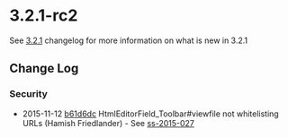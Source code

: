 # 3.2.1-rc2

See [3.2.1](/changelogs/3.2.1) changelog for more information on what is new in 3.2.1

<!--- Changes below this line will be automatically regenerated -->

## Change Log

### Security

 * 2015-11-12 [b61d6dc](https://github.com/silverstripe/silverstripe-framework/commit/b61d6dcd57577b0345af7a69e51da409305e1957) HtmlEditorField_Toolbar#viewfile not whitelisting URLs (Hamish Friedlander) - See [ss-2015-027](http://www.silverstripe.org/download/security-releases/ss-2015-027)
